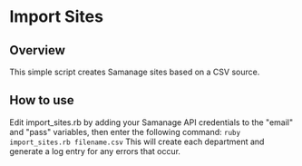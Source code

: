 # Import Sites
## Overview

This simple script creates Samanage sites based on a CSV source.
## How to use

Edit import_sites.rb by adding your Samanage API credentials to the "email" and "pass" variables, then enter the following command:
`
ruby import_sites.rb filename.csv
`
This will create each department and generate a log entry for any errors that occur.
